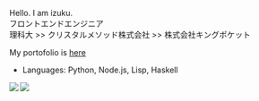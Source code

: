 Hello. I am izuku.<br />
フロントエンドエンジニア<br />
理科大 >> クリスタルメソッド株式会社 >> 株式会社キングポケット

My portofolio is [here](https://izu-portfolio-omega.vercel.app/works)

- Languages: Python, Node.js, Lisp, Haskell

<a href="https://github.com/anuraghazra/github-readme-stats">
  <img align="left" src="https://github-readme-stats.vercel.app/api?username=izukune&show_icons=true&theme=tokyonight&show_icons=true" />
</a>
<a href="https://github.com/anuraghazra/github-readme-stats">
  <img align="left" src="https://github-readme-stats.vercel.app/api/top-langs/?username=izukune&theme=tokyonight&show_icons=true" />
</a>

